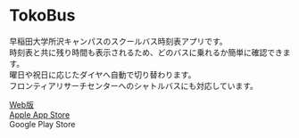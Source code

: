 # TokoBus
早稲田大学所沢キャンパスのスクールバス時刻表アプリです。  
時刻表と共に残り時間も表示されるため、どのバスに乗れるか簡単に確認できます。  
曜日や祝日に応じたダイヤへ自動で切り替わります。  
フロンティアリサーチセンターへのシャトルバスにも対応しています。  


[Web版](https://twajp.github.io/TokoBus/#/)  
[Apple App Store](https://apps.apple.com/us/app/tokobus-%E6%89%80%E6%B2%A2%E3%82%AD%E3%83%A3%E3%83%B3%E3%83%91%E3%82%B9%E6%99%82%E5%88%BB%E8%A1%A8%E3%82%A2%E3%83%97%E3%83%AA/id6443772387)  
Google Play Store
